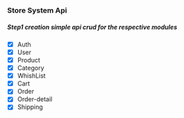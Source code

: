 ### Store System Api
 
##### Step1 creation simple api crud for the respective modules

- [x] Auth
- [x] User
- [x] Product
- [x] Category
- [x] WhishList
- [x] Cart
- [x] Order
- [x] Order-detail
- [x] Shipping